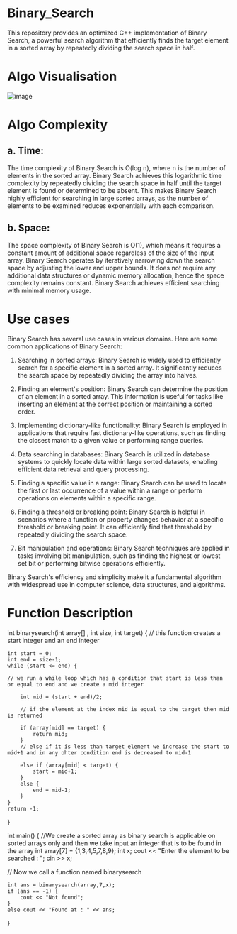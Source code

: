 # Binary_Search
This repository provides an optimized C++ implementation of Binary Search, a powerful search algorithm that efficiently finds the target element in a sorted array by repeatedly dividing the search space in half.

# Algo Visualisation
![image](https://github.com/harshy1718/Binary_Search/assets/129788726/82710e78-eb04-48fe-84f5-ec73cd0f4f57)

# Algo Complexity
## a. Time: 
The time complexity of Binary Search is O(log n), where n is the number of elements in the sorted array. Binary Search achieves this logarithmic time complexity by repeatedly dividing the search space in half until the target element is found or determined to be absent. This makes Binary Search highly efficient for searching in large sorted arrays, as the number of elements to be examined reduces exponentially with each comparison.
## b. Space: 
The space complexity of Binary Search is O(1), which means it requires a constant amount of additional space regardless of the size of the input array. Binary Search operates by iteratively narrowing down the search space by adjusting the lower and upper bounds. It does not require any additional data structures or dynamic memory allocation, hence the space complexity remains constant. Binary Search achieves efficient searching with minimal memory usage.

# Use cases
Binary Search has several use cases in various domains. Here are some common applications of Binary Search:

1. Searching in sorted arrays: Binary Search is widely used to efficiently search for a specific element in a sorted array. It significantly reduces the search space by repeatedly dividing the array into halves.

2. Finding an element's position: Binary Search can determine the position of an element in a sorted array. This information is useful for tasks like inserting an element at the correct position or maintaining a sorted order.

3. Implementing dictionary-like functionality: Binary Search is employed in applications that require fast dictionary-like operations, such as finding the closest match to a given value or performing range queries.

4. Data searching in databases: Binary Search is utilized in database systems to quickly locate data within large sorted datasets, enabling efficient data retrieval and query processing.

5. Finding a specific value in a range: Binary Search can be used to locate the first or last occurrence of a value within a range or perform operations on elements within a specific range.

6. Finding a threshold or breaking point: Binary Search is helpful in scenarios where a function or property changes behavior at a specific threshold or breaking point. It can efficiently find that threshold by repeatedly dividing the search space.

7. Bit manipulation and operations: Binary Search techniques are applied in tasks involving bit manipulation, such as finding the highest or lowest set bit or performing bitwise operations efficiently.

Binary Search's efficiency and simplicity make it a fundamental algorithm with widespread use in computer science, data structures, and algorithms.

# Function Description

int binarysearch(int array[] , int size, int target) {
     // this function creates a start integer and an end integer

    int start = 0;
    int end = size-1;
    while (start <= end) {
    
    // we run a while loop which has a condition that start is less than or equal to end and we create a mid integer 
    
        int mid = (start + end)/2;
        
        // if the element at the index mid is equal to the target then mid is returned
        
        if (array[mid] == target) {
            return mid;
        }
        // else if it is less than target element we increase the start to mid+1 and in any ohter condition end is decreased to mid-1
        
        else if (array[mid] < target) {
            start = mid+1;
        }
        else {
            end = mid-1;
        }
    }
    return -1;
}

int main() {
  //We create a sorted array as binary search is applicable on sorted arrays only and then we take input an integer that is to be found in the array
    int array[7] = {1,3,4,5,7,8,9};
    int x;
    cout << "Enter the element to be searched : ";
    cin >> x;
    
   // Now we call a function named binarysearch
   
    int ans = binarysearch(array,7,x);
    if (ans == -1) {
        cout << "Not found";
    }
    else cout << "Found at : " << ans;
}
